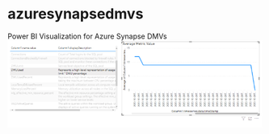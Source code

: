# azuresynapsedmvs
Power BI Visualization for Azure Synapse DMVs
![Azure Monitor Metrics](https://github.com/anildwarepo/azuresynapsedmvs/raw/main/imgs/AzureMonitor.png)